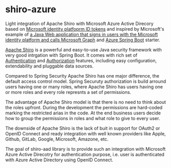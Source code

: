 # shiro-azure

Light integration of Apache Shiro with Microsoft Azure Active Direcory based on [Microsoft identity platfoprm ID tokens](https://docs.microsoft.com/en-us/azure/active-directory/develop/id-tokens) and inspired by Microsoft's example of [a Java Web application that signs in users with the Microsoft identity platform and calls Microsoft Graph](https://github.com/Azure-Samples/ms-identity-java-webapp/tree/master/msal-java-webapp-sample) and [Azure Spring Boot](https://github.com/microsoft/azure-spring-boot) starter.

[Apache Shiro](https://shiro.apache.org) is a powerful and easy-to-use Java security framework with very good intrgation with Spring Boot. It comes with rich set of [Authentication](https://shiro.apache.org/authentication-features.html) and [Authorization](https://shiro.apache.org/authorization-features.html) features, including easy configuration, extendability and pluggable data sources.

Compared to Spring Security Apache Shiro has one major difference, the default access control model. Spring Securuty authorization is build arround users having one or many roles, where Apache Shiro has users having one or more roles and every role represnts a set of permissions.

The advantage of Apache Shiro model is that there is no need to think about the roles upfront. During the development the permissions are hard-coded marking the restricted arias in the code. At the end business users decide how to group the permissions in roles and what role to give to every user.

The downside of Apache Shiro is the lack of buit in support for OAuth2 or OpenID Connect and ready integration with well known providers like Apple, Github, GitLab, Google, Microsoft, Amazone, etc.

The goal of shiro-aad library is to provide such an integration with Microsoft Azure Active Direcotry for authentication purpose, i.e. user is authenticated with Azure Active Directory using OpenID Connect.
